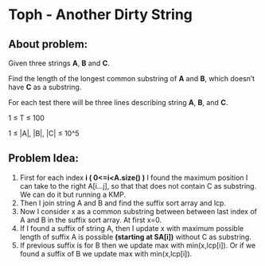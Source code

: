 # Toph - Another Dirty String

## About problem:  
Given three strings  **A**,  **B**  and  **C**.

Find the length of the longest common substring of  **A**  and  **B**, which doesn’t have  **C**  as a substring.
  
  For each test there will be three lines describing string  **A**,  **B**, and  **C**.

1 ≤ T ≤ 100

1 ≤ |A|, |B|, |C| ≤ 10^5  

## Problem Idea:  

 1. First for each index **i ( 0<=i<A.size() )** I found the maximum position I can take to the right A[i...j], so that that does not contain C as substring. We can do it but running a KMP.
 2. Then I join string A and B and find the suffix sort array and lcp.
 3. Now I consider x as a common substring between between last index of A and B in the suffix sort array. At first x=0.
 4. If I found a suffix of string A, then I update x with maximum possible length of suffix A is possible **(starting at SA[i])** without C as substring.
 5. If previous suffix is for B then we update max with min(x,lcp[i]). Or if we found a suffix of B we update max with min(x,lcp[i]).
<!--stackedit_data:
eyJoaXN0b3J5IjpbMTQ2ODcyMDM3MywtMTExMDgxODEwLDE2Mz
Y0NjIxMTJdfQ==
-->